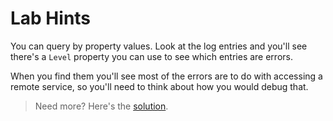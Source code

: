 # Lab Hints

You can query by property values. Look at the log entries and you'll see there's a `Level` property you can use to see which entries are errors.

When you find them you'll see most of the errors are to do with accessing a remote service, so you'll need to think about how you would debug that.

> Need more? Here's the [solution](solution.md).